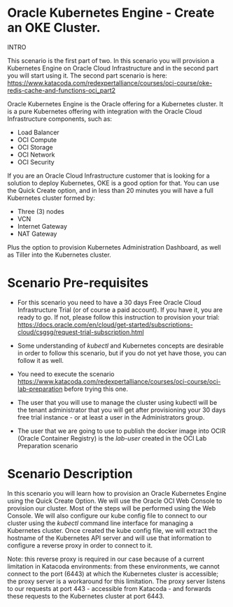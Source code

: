 # Oracle Kubernetes Engine - Create an OKE Cluster.
INTRO

This scenario is the first part of two. In this scenario you will provision a Kubernetes Engine on Oracle Cloud Infrastructure and in the second part you will start using it.
The second part scenario is here: https://www.katacoda.com/redexpertalliance/courses/oci-course/oke-redis-cache-and-functions-oci_part2

Oracle Kubernetes Engine is the Oracle offering for a Kubernetes cluster. It is a pure Kubernetes offering with integration with the Oracle Cloud Infrastructure 
components, such as:

- Load Balancer
- OCI Compute
- OCI Storage
- OCI Network
- OCI Security

If you are an Oracle Cloud Infrastructure customer that is looking for a solution to deploy Kubernetes, OKE is a good option for that. You can use the 
Quick Create option, and in less than 20 minutes you will have a full Kubernetes cluster formed by:

- Three (3) nodes
- VCN
- Internet Gateway
- NAT Gateway

Plus the option to provision Kubernetes Administration Dashboard, as well as Tiller into the Kubernetes cluster.

# Scenario Pre-requisites

- For this scenario you need to have a 30 days Free Oracle Cloud Infrastructure Trial (or of course a paid account). If you have it, you are ready to go. If not, please follow this instruction
to provision your trial: https://docs.oracle.com/en/cloud/get-started/subscriptions-cloud/csgsg/request-trial-subscription.html

- Some understanding of *kubectl* and Kubernetes concepts are desirable in order to follow this scenario, but if you do not yet have those, you can follow it as well. 

- You need to execute the scenario https://www.katacoda.com/redexpertalliance/courses/oci-course/oci-lab-preparation before trying this one.

- The user that you will use to manage the cluster using kubectl will be the tenant administrator that you will get after provisioning your 30 days free
trial instance - or at least a user in the Administrators group.

- The user that we are going to use to publish the docker image into OCIR (Oracle Container Registry) is the *lab-user* created in the OCI Lab Preparation scenario


# Scenario Description

In this scenario you will learn how to provision an Oracle Kubernetes Engine using the Quick Create Option.
We will use the Oracle OCI Web Console to provision our cluster. Most of the steps will be performed using the Web Console.
We will also configure our kube config file to connect to our cluster using the *kubectl* command line interface for managing a Kubernetes cluster. Once created the kube config file, we will extract the hostname of the
Kubernetes API server and will use that information to configure a reverse proxy in order to connect to it. 

Note: this reverse proxy is required in our case because of a current limitation in Katacoda environments: from these environments, we cannot connect to the port (6443) at which the Kubernetes cluster is accessible; the proxy server is a workaround for this limitation. The proxy server listens to our requests at port 443 - accessible from Katacoda - and forwards these requests to the Kubernetes cluster at port 6443.